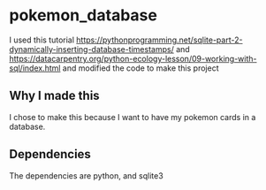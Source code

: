 # pokemon_database
I used this tutorial
https://pythonprogramming.net/sqlite-part-2-dynamically-inserting-database-timestamps/ and https://datacarpentry.org/python-ecology-lesson/09-working-with-sql/index.html
and modified the code to make this project
## Why I made this
I chose to make this because I want to have my pokemon cards in a database.
## Dependencies 
The dependencies are python, and sqlite3
